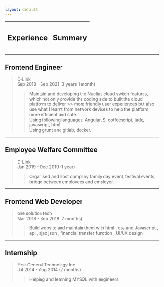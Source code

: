 ```yaml
---
layout: default
---
```


| <h2>Experience</h2> | <h2>[Summary](./)</h2> |
| ------------------- | ---------------------- |

<hr>

## Frontend Engineer  
> D-Link  
> Sep 2018 - Sep 2021 (3 years 1 month)  
> 
>> Maintain and developing the Nuclias cloud switch features, which not only provide the coding side to built the cloud platform to deliver >> more friendly user experiences but also use what I learnt from network devices to help the platform more efficient and safe.  
>> Using following languages: AngularJS, coffeescript, jade, javascript, html.  
>> Using grunt and gitlab, docker.  
  

<hr>

## Employee Welfare Committee  
> D-Link  
> Jan 2019 - Dec 2019 (1 year)  
>> Organised and host company family day event, festival events, bridge between employees and employer.
  

<hr>

## Frontend Web Developer  
> one solution tech  
> Mar 2018 - Sep 2018 (7 months)  
>> Build website and maintain them with html , css and Javascript , api , ajax json , financial transfer function , UI/UX design  
  
<hr>

## Internship  
> First General Technology Inc.  
> Jul 2014 - Aug 2014 (2 months)  
>> Helping and learning MYSQL with engineers